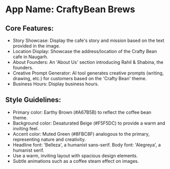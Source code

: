 # **App Name**: CraftyBean Brews

## Core Features:

- Story Showcase: Display the cafe's story and mission based on the text provided in the image.
- Location Display: Showcase the address/location of the Crafty Bean cafe in Naugarh.
- About Founders: An 'About Us' section introducing Rahil & Shabina, the founders.
- Creative Prompt Generator: AI tool generates creative prompts (writing, drawing, etc.) for customers based on the 'Crafty Bean' theme.
- Business Hours: Display business hours.

## Style Guidelines:

- Primary color: Earthy Brown (#A67B5B) to reflect the coffee bean theme.
- Background color: Desaturated Beige (#F5F5DC) to provide a warm and inviting feel.
- Accent color: Muted Green (#8FBC8F) analogous to the primary, representing nature and creativity.
- Headline font: 'Belleza', a humanist sans-serif. Body font: 'Alegreya', a humanist serif.
- Use a warm, inviting layout with spacious design elements.
- Subtle animations such as a coffee steam effect on images.